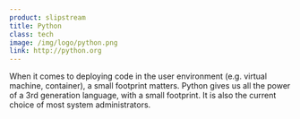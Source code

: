 ```yaml
---
product: slipstream
title: Python
class: tech
image: /img/logo/python.png
link: http://python.org
---
```


When it comes to deploying code in the user environment (e.g. virtual machine, container), a small footprint matters. Python gives us all the power of a 3rd generation language, with a small footprint.  It is also the current choice of most system administrators.

